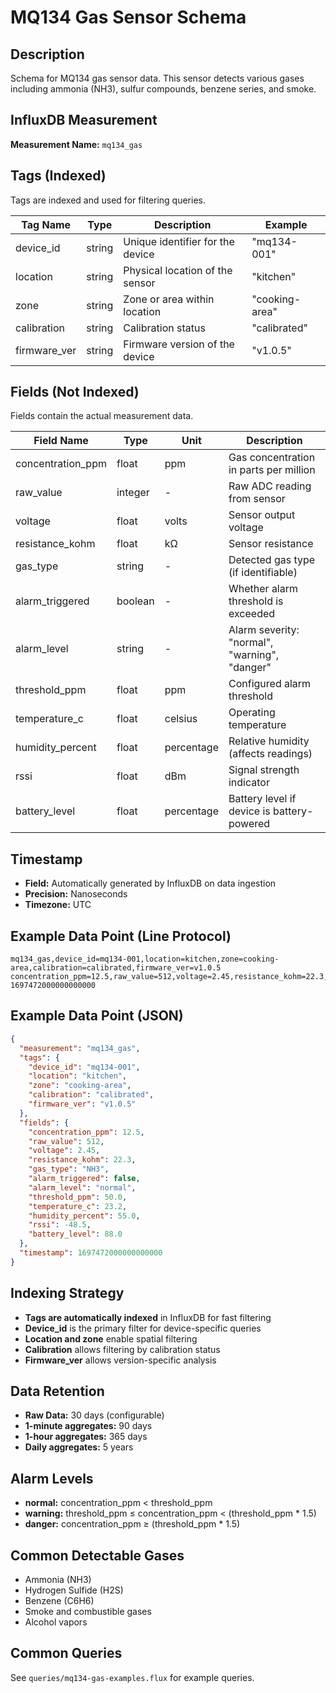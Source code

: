 # MQ134 Gas Sensor Schema

## Description
Schema for MQ134 gas sensor data. This sensor detects various gases including ammonia (NH3), sulfur compounds, benzene series, and smoke.

## InfluxDB Measurement
**Measurement Name:** `mq134_gas`

## Tags (Indexed)
Tags are indexed and used for filtering queries.

| Tag Name      | Type   | Description                                      | Example              |
|---------------|--------|--------------------------------------------------|----------------------|
| device_id     | string | Unique identifier for the device                 | "mq134-001"          |
| location      | string | Physical location of the sensor                  | "kitchen"            |
| zone          | string | Zone or area within location                     | "cooking-area"       |
| calibration   | string | Calibration status                               | "calibrated"         |
| firmware_ver  | string | Firmware version of the device                   | "v1.0.5"             |

## Fields (Not Indexed)
Fields contain the actual measurement data.

| Field Name            | Type    | Unit        | Description                                    |
|-----------------------|---------|-------------|------------------------------------------------|
| concentration_ppm     | float   | ppm         | Gas concentration in parts per million         |
| raw_value             | integer | -           | Raw ADC reading from sensor                    |
| voltage               | float   | volts       | Sensor output voltage                          |
| resistance_kohm       | float   | kΩ          | Sensor resistance                              |
| gas_type              | string  | -           | Detected gas type (if identifiable)            |
| alarm_triggered       | boolean | -           | Whether alarm threshold is exceeded            |
| alarm_level           | string  | -           | Alarm severity: "normal", "warning", "danger"  |
| threshold_ppm         | float   | ppm         | Configured alarm threshold                     |
| temperature_c         | float   | celsius     | Operating temperature                          |
| humidity_percent      | float   | percentage  | Relative humidity (affects readings)           |
| rssi                  | float   | dBm         | Signal strength indicator                      |
| battery_level         | float   | percentage  | Battery level if device is battery-powered     |

## Timestamp
- **Field:** Automatically generated by InfluxDB on data ingestion
- **Precision:** Nanoseconds
- **Timezone:** UTC

## Example Data Point (Line Protocol)
```
mq134_gas,device_id=mq134-001,location=kitchen,zone=cooking-area,calibration=calibrated,firmware_ver=v1.0.5 concentration_ppm=12.5,raw_value=512,voltage=2.45,resistance_kohm=22.3,gas_type="NH3",alarm_triggered=false,alarm_level="normal",threshold_ppm=50.0,temperature_c=23.2,humidity_percent=55.0,rssi=-48.5,battery_level=88.0 1697472000000000000
```

## Example Data Point (JSON)
```json
{
  "measurement": "mq134_gas",
  "tags": {
    "device_id": "mq134-001",
    "location": "kitchen",
    "zone": "cooking-area",
    "calibration": "calibrated",
    "firmware_ver": "v1.0.5"
  },
  "fields": {
    "concentration_ppm": 12.5,
    "raw_value": 512,
    "voltage": 2.45,
    "resistance_kohm": 22.3,
    "gas_type": "NH3",
    "alarm_triggered": false,
    "alarm_level": "normal",
    "threshold_ppm": 50.0,
    "temperature_c": 23.2,
    "humidity_percent": 55.0,
    "rssi": -48.5,
    "battery_level": 88.0
  },
  "timestamp": 1697472000000000000
}
```

## Indexing Strategy
- **Tags are automatically indexed** in InfluxDB for fast filtering
- **Device_id** is the primary filter for device-specific queries
- **Location and zone** enable spatial filtering
- **Calibration** allows filtering by calibration status
- **Firmware_ver** allows version-specific analysis

## Data Retention
- **Raw Data:** 30 days (configurable)
- **1-minute aggregates:** 90 days
- **1-hour aggregates:** 365 days
- **Daily aggregates:** 5 years

## Alarm Levels
- **normal:** concentration_ppm < threshold_ppm
- **warning:** threshold_ppm ≤ concentration_ppm < (threshold_ppm * 1.5)
- **danger:** concentration_ppm ≥ (threshold_ppm * 1.5)

## Common Detectable Gases
- Ammonia (NH3)
- Hydrogen Sulfide (H2S)
- Benzene (C6H6)
- Smoke and combustible gases
- Alcohol vapors

## Common Queries
See `queries/mq134-gas-examples.flux` for example queries.
